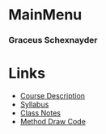 # MainMenu
### Graceus Schexnayder

# Links
* [Course Description](https://anonymous411.github.io/Course-Description.md/)
* [Syllabus](https://anonymous411.github.io/Syllabus.md/)
* [Class Notes](https://anonymous411.github.io/ClassNotes.md/)
* [Method Draw Code](https://anonymous411.github.io/MainMenu/method-draw.html)
